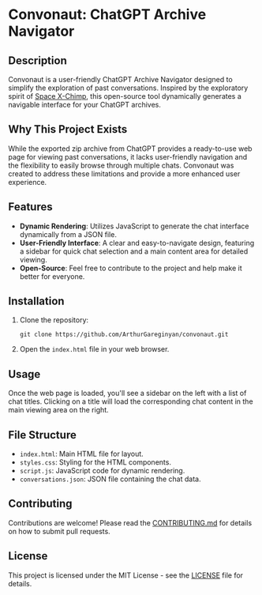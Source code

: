 
# Convonaut: ChatGPT Archive Navigator

## Description

Convonaut is a user-friendly ChatGPT Archive Navigator designed to simplify the exploration of past conversations. Inspired by the exploratory spirit of [Space X-Chimp](https://www.spacexchimp.com), this open-source tool dynamically generates a navigable interface for your ChatGPT archives.


## Why This Project Exists

While the exported zip archive from ChatGPT provides a ready-to-use web page for viewing past conversations, it lacks user-friendly navigation and the flexibility to easily browse through multiple chats. Convonaut was created to address these limitations and provide a more enhanced user experience.

## Features

- **Dynamic Rendering**: Utilizes JavaScript to generate the chat interface dynamically from a JSON file.
- **User-Friendly Interface**: A clear and easy-to-navigate design, featuring a sidebar for quick chat selection and a main content area for detailed viewing.
- **Open-Source**: Feel free to contribute to the project and help make it better for everyone.

## Installation

1. Clone the repository:

   ```
   git clone https://github.com/ArthurGareginyan/convonaut.git
   ```

2. Open the `index.html` file in your web browser.

## Usage

Once the web page is loaded, you'll see a sidebar on the left with a list of chat titles. Clicking on a title will load the corresponding chat content in the main viewing area on the right.

## File Structure

- `index.html`: Main HTML file for layout.
- `styles.css`: Styling for the HTML components.
- `script.js`: JavaScript code for dynamic rendering.
- `conversations.json`: JSON file containing the chat data.

## Contributing

Contributions are welcome! Please read the [CONTRIBUTING.md](CONTRIBUTING.md) for details on how to submit pull requests.

## License

This project is licensed under the MIT License - see the [LICENSE](LICENSE) file for details.
